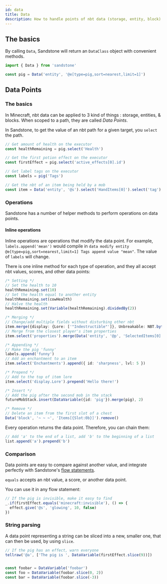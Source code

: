 ```yaml
---
id: data
title: Data
description: How to handle points of nbt data (storage, entity, block) with Sandstone.
---
```


## The basics

By calling `Data`, Sandstone will return an `DataClass` object with convenient methods.

```ts
import { Data } from 'sandstone'

const pig = Data('entity', '@e[type=pig,sort=nearest,limit=1]')
```

## Data Points

### The basics

In Minecraft, nbt data can be applied to 3 kind of things : storage, entities, & blocks. When scoped to a path, they are called *Data Points*.

In Sandstone, to get the value of an nbt path for a given target, you `select` the path.

```ts
// Get amount of health on the executor
const healthRemaining = pig.select('Health')

// Get the first potion effect on the executor
const firstEffect = pig.select('active_effects[0].id')

// Get label tags on the executor
const labels = pig('Tags')

// Get the nbt of an item being held by a mob
const item = Data('entity', '@s').select('HandItems[0]').select('tag')
```

### Operations

Sandstone has a number of helper methods to perform operations on data points.

#### Inline operations

Inline operations are operations that modify the data point. For example, `labels.append('mean')` would compile in `data modify entity @e[type=pig,sort=nearest,limit=1] Tags append value "mean"`. The value of `labels` will change.

There is one inline method for each type of operation, and they all accept nbt values, scores, and other data points:

```ts
/* Setting */
// Set the health to 10
healthRemaining.set(10)
// Set the health equal to another entity
healthRemaining.set(cowHealth)
// Halve the health
healthRemaining.set(Variable(healthRemaining).dividedBy(2))

/* Merging */
// Change/add multiple fields without disturbing other nbt
item.merge({display: {Lore: ['"Indestructible"']}, Unbreakable: NBT.byte(1)})
// Merge from the closest player's item properties
item.select('properties').merge(Data('entity', '@p', 'SelectedItems[0].tag.properties'))

/* Appending */
// Make the pig 'funny'
labels.append('funny')
// Add an enchantment to an item
item.select('Enchantments').append({ id: 'sharpness', lvl: 5 })

/* Prepend */
// Add to the top of item lore
item.select('display.Lore').prepend('Hello there!')

/* Insert */
// Add the pig after the second mob in the stack
futureMobStack.insert(DataVariable({id: 'pig'}).merge(pig), 2)

/* Remove */
// Delete an item from the first slot of a chest
Data('block', '~ ~ ~', 'Items[{Slot:0b}]').remove()
```

Every operation returns the data point. Therefore, you can chain them:
```ts
// Add 'a' to the end of a list, add 'b' to the beginning of a list
list.append('a').prepend('b')
```

### Comparison

Data points are easy to compare against another value, and integrate perfectly with Sandstone's [flow statements](/docs/features/flow/if).

`equals` accepts an nbt value, a score, or another data point.

You can use it in any flow statement:
```ts
// If the pig is invisible, make it easy to find
_.if(firstEffect.equals('minecraft:invisible'), () => {
  effect.give('@s', 'glowing', 10, false)
})
```

### String parsing

A data point representing a string can be sliced into a new, smaller one, that can then be used, by using `slice`.

```ts
// If the pig has an effect, warn everyone
tellraw('@a', ['The pig is ', DataVariable(firstEffect.slice(9))])


const foobar = DataVariable('foobar')
const foo = DataVariable(foobar.slice(0, 2))
const bar = DataVariable(foobar.slice(-3))
```
